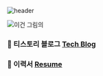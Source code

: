 <!--
**WannabeCM/WannabeCM** is a ✨ _special_ ✨ repository because its `README.md` (this file) appears on your GitHub profile.

Here are some ideas to get you started:

- 🔭 I’m currently working on ...
- 🌱 I’m currently learning ...
- 👯 I’m looking to collaborate on ...
- 🤔 I’m looking for help with ...
- 💬 Ask me about ...
- 📫 How to reach me: ...
- 😄 Pronouns: ...
- ⚡ Fun fact: ...
-->

![header](https://capsule-render.vercel.app/api?type=waving&color=auto&height=300&section=header&text=Hello!%20I%20am%20Jason&fontSize=90)
 

![이건 그림의](https://images.unsplash.com/photo-1453928582365-b6ad33cbcf64?ixlib=rb-1.2.1&ixid=MnwxMjA3fDB8MHxwaG90by1wYWdlfHx8fGVufDB8fHx8&auto=format&fit=crop&w=873&q=80) 


### 🚀 티스토리 블로그 [Tech Blog](https://bumlog.tistory.com/) 
### 🚀 이력서 [Resume](https://bumlog.notion.site/c54d27c23fe44a6fbdb37554ad0fb2aa)


  
